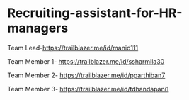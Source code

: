 # Recruiting-assistant-for-HR-managers

Team Lead-https://trailblazer.me/id/manid111 

Team Member 1- https://trailblazer.me/id/ssharmila30

Team Member 2- https://trailblazer.me/id/pparthiban7

Team Member 3- https://trailblazer.me/id/tdhandapani1 
